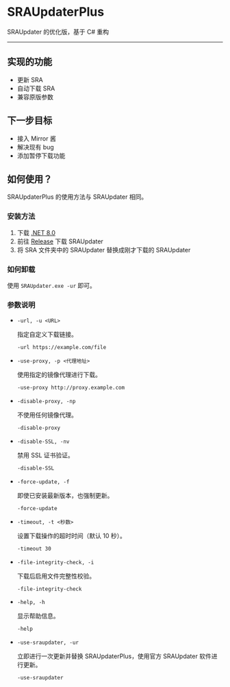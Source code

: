 # SRAUpdaterPlus
SRAUpdater 的优化版，基于 C# 重构

---

## 实现的功能

- 更新 SRA
- 自动下载 SRA
- 兼容原版参数

## 下一步目标

- 接入 Mirror 酱
- 解决现有 bug
- 添加暂停下载功能

## 如何使用？

SRAUpdaterPlus 的使用方法与 SRAUpdater 相同。

### 安装方法

1. 下载 [.NET 8.0](https://dotnet.microsoft.com/zh-cn/download/dotnet/8.0)
2. 前往 [Release](https://github.com/EveGlowLuna/SRAUpdaterPlus/releases/latest) 下载 SRAUpdater
3. 将 SRA 文件夹中的 SRAUpdater 替换成刚才下载的 SRAUpdater

### 如何卸载
使用 `SRAUpdater.exe -ur` 即可。

### 参数说明

- `-url, -u <URL>`
  
  指定自定义下载链接。

  ```bash
  -url https://example.com/file
  ```

- `-use-proxy, -p <代理地址>`
  
  使用指定的镜像代理进行下载。

  ```bash
  -use-proxy http://proxy.example.com
  ```

- `-disable-proxy, -np`
  
  不使用任何镜像代理。

  ```bash
  -disable-proxy
  ```

- `-disable-SSL, -nv`
  
  禁用 SSL 证书验证。

  ```bash
  -disable-SSL
  ```

- `-force-update, -f`
  
  即使已安装最新版本，也强制更新。

  ```bash
  -force-update
  ```

- `-timeout, -t <秒数>`
  
  设置下载操作的超时时间（默认 10 秒）。

  ```bash
  -timeout 30
  ```

- `-file-integrity-check, -i`
  
  下载后启用文件完整性校验。

  ```bash
  -file-integrity-check
  ```

- `-help, -h`
  
  显示帮助信息。

  ```bash
  -help
  ```

- `-use-sraupdater, -ur`
  
  立即进行一次更新并替换 SRAUpdaterPlus，使用官方 SRAUpdater 软件进行更新。

  ```bash
  -use-sraupdater
  ```